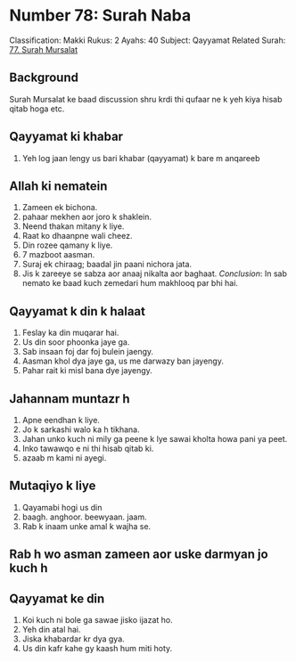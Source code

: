 # Number 78: Surah Naba

Classification: Makki
Rukus: 2
Ayahs: 40
Subject: Qayyamat
Related Surah: [77. Surah Mursalat](./77_Surah_Mursalat.md)

## Background

Surah Mursalat ke baad discussion shru krdi thi qufaar ne k yeh kiya hisab qitab hoga etc.

## Qayyamat ki khabar

1. ‌Yeh log jaan lengy us bari khabar (qayyamat) k bare m anqareeb

## ‌Allah ki nematein

1. ‌Zameen ek bichona.
2. pahaar mekhen aor joro k shaklein.
3. Neend thakan mitany k liye.
4. Raat ko dhaanpne wali cheez.
5. Din rozee qamany k liye.
6. 7 mazboot aasman.
7. Suraj ek chiraag; baadal jin paani nichora jata.
8. Jis k zareeye se sabza aor anaaj nikalta aor baghaat.
*‌Conclusion*: In sab nemato ke baad kuch zemedari hum makhlooq par bhi hai.

## Qayyamat k din k halaat

1. Feslay ka din muqarar hai.
2. Us din soor phoonka jaye ga.
3. Sab insaan foj dar foj bulein jaengy.
4. Aasman khol dya jaye ga, us me darwazy ban jayengy.
5. Pahar rait ki misl bana dye jayengy.

## ‌Jahannam muntazr h

1. Apne eendhan k liye.
2. Jo k sarkashi walo ka h tikhana.
3. Jahan unko kuch ni mily ga peene k lye sawai kholta howa pani ya peet.
4. Inko tawawqo e ni thi hisab qitab ki.
5. azaab m kami ni ayegi.

## ‌Mutaqiyo k liye

1. Qayamabi hogi us din
2. baagh. anghoor. beewyaan. jaam.
3. Rab k inaam unke amal k wajha se.

## ‌Rab h wo asman zameen aor uske darmyan jo kuch h

## Qayyamat ke din

1. Koi kuch ni bole ga sawae jisko ijazat ho.
2. ‌Yeh din atal hai.
3. Jiska khabardar kr dya gya.
4. ‌Us din kafr kahe gy kaash hum miti hoty.
